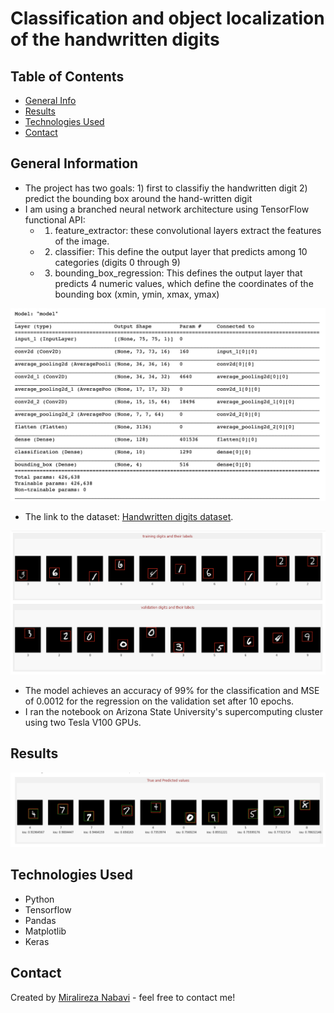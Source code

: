 # Classification and object localization of the handwritten digits

## Table of Contents
* [General Info](#general-information)
* [Results](Results)
* [Technologies Used](#technologies-used)
* [Contact](#contact)
<!-- * [License](#license) -->


## General Information
- The project has two goals: 1) first to classifiy the handwritten digit 2) predict the bounding box around the hand-written digit
- I am using a branched neural network architecture using TensorFlow functional API: 
  - 1) feature_extractor: these convolutional layers extract the features of the image.
  - 2) classifier: This define the output layer that predicts among 10 categories (digits 0 through 9)
  - 3) bounding_box_regression: This defines the output layer that predicts 4 numeric values, which define the coordinates of the bounding box (xmin, ymin, xmax, ymax)
  
![model](model.png)

- The link to the dataset: [Handwritten digits dataset](http://yann.lecun.com/exdb/mnist/).

![data](data.png)

- The model achieves an accuracy of 99% for the classification and MSE of 0.0012 for the regression on the validation set after 10 epochs.
- I ran the notebook on Arizona State University's supercomputing cluster using two Tesla V100 GPUs.

## Results

![result](result.png)
<!-- If you have screenshots you'd like to share, include them here. -->

## Technologies Used
- Python
- Tensorflow
- Pandas
- Matplotlib
- Keras

## Contact
Created by [Miralireza Nabavi](anabavib@asu.edu) - feel free to contact me!

